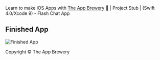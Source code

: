 Learn to make iOS Apps with [The App Brewery](https://www.appbrewery.co) 📱 | Project Stub | (Swift 4.0/Xcode 9) - Flash Chat App


## Finished App
![Finished App](https://github.com/londonappbrewery/Images/blob/master/Flash%20Chat.gif)



Copyright © The App Brewery
